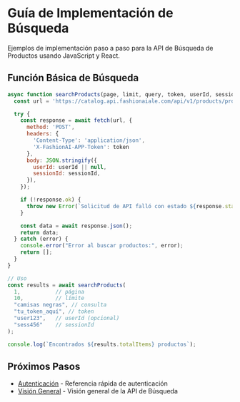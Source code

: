 # Guía de Implementación de Búsqueda

Ejemplos de implementación paso a paso para la API de Búsqueda de Productos usando JavaScript y React.

## Función Básica de Búsqueda
```javascript
async function searchProducts(page, limit, query, token, userId, sessionId) {
  const url = 'https://catalog.api.fashionaiale.com/api/v1/products/protected/search?page={page}&limit={limit}&query={query}';

  try {
    const response = await fetch(url, {
      method: 'POST',
      headers: {
        'Content-Type': 'application/json',
        'X-FashionAI-APP-Token': token
      },
      body: JSON.stringify({
        userId: userId || null,
        sessionId: sessionId,
      }),
    });

    if (!response.ok) {
      throw new Error(`Solicitud de API falló con estado ${response.status}`);
    }

    const data = await response.json();
    return data;
  } catch (error) {
    console.error("Error al buscar productos:", error);
    return [];
  }
}

// Uso
const results = await searchProducts(
  1,           // página
  10,          // límite
  "camisas negras", // consulta
  "tu_token_aquí", // token
  "user123",   // userId (opcional)
  "sess456"    // sessionId
);

console.log(`Encontrados ${results.totalItems} productos`);
```

## Próximos Pasos

- [Autenticación](../../customization-reference/authentication) - Referencia rápida de autenticación
- [Visión General](./overview) - Visión general de la API de Búsqueda